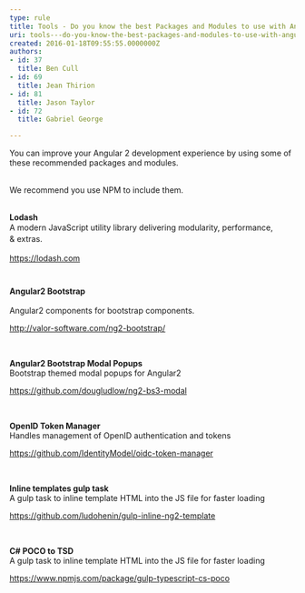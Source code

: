 ```yaml
---
type: rule
title: Tools - Do you know the best Packages and Modules to use with Angular?
uri: tools---do-you-know-the-best-packages-and-modules-to-use-with-angular
created: 2016-01-18T09:55:55.0000000Z
authors:
- id: 37
  title: Ben Cull
- id: 69
  title: Jean Thirion
- id: 81
  title: Jason Taylor
- id: 72
  title: Gabriel George

---
```




<span class='intro'> ​You can improve your Angular 2 development experience by using some of these recommended packages and modules.<div><br>We recommend you use NPM to include them.</div><div><br></div> </span>

<p> 
   <strong> Lodash</strong><br><span style="line-height&#58;20px;">A modern JavaScript utility library delivering&#160;modularity, performance, &amp;&#160;ex</span><span style="line-height&#58;20px;">t</span><span style="line-height&#58;20px;">ras.</span><span style="line-height&#58;20px;"> <br></span></p><p> 
   <span style="line-height&#58;20px;"> <a href="https&#58;//lodash.com/">https&#58;//lodash.com</a> <br></span> <strong style="line-height&#58;1.6;"> <br></strong></p><p> 
   <strong style="line-height&#58;1.6;">Angular2 Bootstrap</strong><span style="line-height&#58;20px;"><br></span></p><p>Angular2 components for bootstrap components.</p><p> 
   <a href="http&#58;//valor-software.com/ng2-bootstrap/">http&#58;//valor-software.com/ng2-bootstrap/ </a> <br></p><p> 
   <br> 
</p><p> 
   <strong>Angular2 Bootstrap Modal Popups</strong><br>Bootstrap themed modal popups for Angular2</p><p> 
   <a href="https&#58;//github.com/dougludlow/ng2-bs3-modal">https&#58;//github.com/dougludlow/ng2-bs3-modal </a> <br></p><p> 
   <br> 
</p><p> 
   <strong>OpenID Token Manager</strong><br>Handles management of OpenID authentication and tokens</p><p> 
   <a href="https&#58;//github.com/IdentityModel/oidc-token-manager">https&#58;//github.com/IdentityModel/oidc-token-manager</a></p><p>&#160;</p><p> 
   <strong>Inline templates gulp task</strong><br>A gulp task to inline template HTML into the JS file for faster loading</p><p> 
   <a href="https&#58;//github.com/ludohenin/gulp-inline-ng2-template"> https&#58;//github.com/ludohenin/gulp-inline-ng2-template </a></p><p>&#160;</p><p> 
   <strong>C# POCO to TSD</strong><br>A gulp task to inline template HTML into the JS file for faster loading</p><p> 
   <a href="https&#58;//www.npmjs.com/package/gulp-typescript-cs-poco">https&#58;//www.npmjs.com/package/gulp-typescript-cs-poco </a></p>


